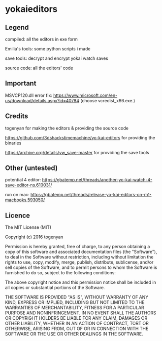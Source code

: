 # yokaieditors


## Legend

compiled: all the editors in exe form

Emilia's tools: some python scripts i made

save tools: decrypt and encrypt yokai watch saves

source code: all the editors' code


## Important

MSVCP120.dll error fix: https://www.microsoft.com/en-us/download/details.aspx?id=40784
(choose vcredist_x86.exe.)


## Credits

togenyan for making the editors & providing the source code

https://github.com/3dshackstimemachine/yo-kai-editors for providing the binaries

https://archive.org/details/yw_save-master for providing the save tools


## Other (untested)

potential 4 editor: https://gbatemp.net/threads/another-yo-kai-watch-4-save-editor-ns.610031/

run on mac: https://gbatemp.net/threads/release-yo-kai-editors-on-m1-macbooks.593050/


## Licence

The MIT License (MIT)

Copyright (c) 2016 togenyan

Permission is hereby granted, free of charge, to any person obtaining a copy
of this software and associated documentation files (the "Software"), to deal
in the Software without restriction, including without limitation the rights
to use, copy, modify, merge, publish, distribute, sublicense, and/or sell
copies of the Software, and to permit persons to whom the Software is
furnished to do so, subject to the following conditions:

The above copyright notice and this permission notice shall be included in all
copies or substantial portions of the Software.

THE SOFTWARE IS PROVIDED "AS IS", WITHOUT WARRANTY OF ANY KIND, EXPRESS OR
IMPLIED, INCLUDING BUT NOT LIMITED TO THE WARRANTIES OF MERCHANTABILITY,
FITNESS FOR A PARTICULAR PURPOSE AND NONINFRINGEMENT. IN NO EVENT SHALL THE
AUTHORS OR COPYRIGHT HOLDERS BE LIABLE FOR ANY CLAIM, DAMAGES OR OTHER
LIABILITY, WHETHER IN AN ACTION OF CONTRACT, TORT OR OTHERWISE, ARISING FROM,
OUT OF OR IN CONNECTION WITH THE SOFTWARE OR THE USE OR OTHER DEALINGS IN THE
SOFTWARE.
